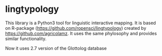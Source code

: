# lingtypology
This library is a Python3 tool for linguistic interactive mapping.
It is based on R-package (https://github.com/ropensci/lingtypology) created by https://github.com/agricolamz.
It uses the same phylosophy and provides similar functionality.

Now it uses 2.7 version of the Glottolog database
